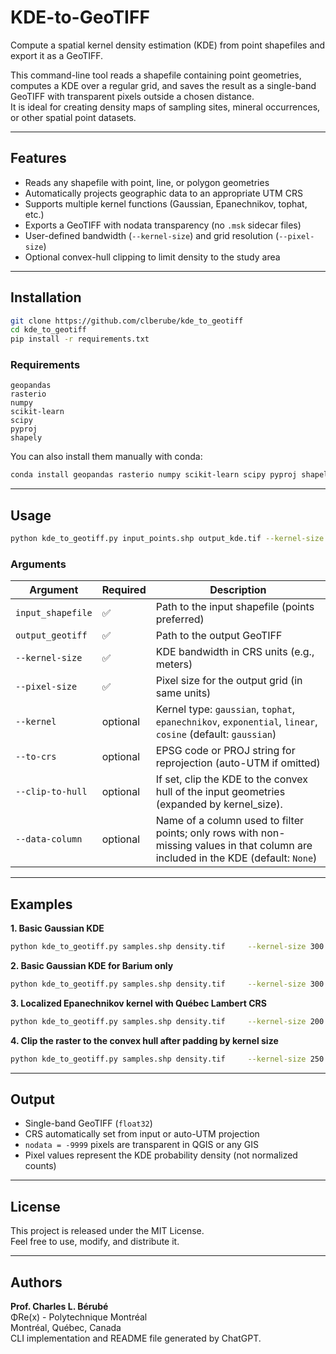 # KDE-to-GeoTIFF

Compute a spatial kernel density estimation (KDE) from point shapefiles and export it as a GeoTIFF.

This command-line tool reads a shapefile containing point geometries, computes a KDE over a regular grid, and saves the result as a single-band GeoTIFF with transparent pixels outside a chosen distance.  
It is ideal for creating density maps of sampling sites, mineral occurrences, or other spatial point datasets.

---

## Features

- Reads any shapefile with point, line, or polygon geometries  
- Automatically projects geographic data to an appropriate UTM CRS  
- Supports multiple kernel functions (Gaussian, Epanechnikov, tophat, etc.)  
- Exports a GeoTIFF with nodata transparency (no `.msk` sidecar files)  
- User-defined bandwidth (`--kernel-size`) and grid resolution (`--pixel-size`)  
- Optional convex-hull clipping to limit density to the study area  

---

## Installation

```bash
git clone https://github.com/clberube/kde_to_geotiff
cd kde_to_geotiff
pip install -r requirements.txt
```

### Requirements

```
geopandas
rasterio
numpy
scikit-learn
scipy
pyproj
shapely
```

You can also install them manually with conda:

```bash
conda install geopandas rasterio numpy scikit-learn scipy pyproj shapely
```

---

## Usage

```bash
python kde_to_geotiff.py input_points.shp output_kde.tif --kernel-size 250 --pixel-size 25
```

### Arguments

| Argument | Required | Description |
|-----------|-----------|-------------|
| `input_shapefile` | ✅ | Path to the input shapefile (points preferred) |
| `output_geotiff` | ✅ | Path to the output GeoTIFF |
| `--kernel-size` | ✅ | KDE bandwidth in CRS units (e.g., meters) |
| `--pixel-size` | ✅ | Pixel size for the output grid (in same units) |
| `--kernel` | optional | Kernel type: `gaussian`, `tophat`, `epanechnikov`, `exponential`, `linear`, `cosine` (default: `gaussian`) |
| `--to-crs` | optional | EPSG code or PROJ string for reprojection (auto-UTM if omitted) |
| `--clip-to-hull` | optional | If set, clip the KDE to the convex hull of the input geometries (expanded by kernel_size). |
| `--data-column` | optional | Name of a column used to filter points; only rows with non-missing values in that column are included in the KDE (default: `None`) |
---

## Examples

**1. Basic Gaussian KDE**
```bash
python kde_to_geotiff.py samples.shp density.tif     --kernel-size 300 --pixel-size 30
```

**2. Basic Gaussian KDE for Barium only**
```bash
python kde_to_geotiff.py samples.shp density.tif     --kernel-size 300 --pixel-size 30 --data-column "Ba_ppm" 
```

**3. Localized Epanechnikov kernel with Québec Lambert CRS**
```bash
python kde_to_geotiff.py samples.shp density.tif     --kernel-size 200 --pixel-size 20 --kernel epanechnikov --to-crs EPSG:32198
```

**4. Clip the raster to the convex hull after padding by kernel size**
```bash
python kde_to_geotiff.py samples.shp density.tif     --kernel-size 250 --pixel-size 25 --clip-to-hull
```

---

## Output

- Single-band GeoTIFF (`float32`)
- CRS automatically set from input or auto-UTM projection  
- `nodata = -9999` pixels are transparent in QGIS or any GIS  
- Pixel values represent the KDE probability density (not normalized counts)

---

## License

This project is released under the MIT License.  
Feel free to use, modify, and distribute it.

---

## Authors

**Prof. Charles L. Bérubé**  
ΦRe(x) - Polytechnique Montréal  
Montréal, Québec, Canada  
CLI implementation and README file generated by ChatGPT. 
